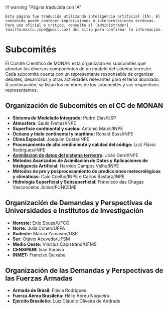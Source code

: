 
!!! warning "Página traducida con IA"

    Esta página fue traducida utilizando inteligencia artificial (IA). El contenido puede contener imprecisiones o interpretaciones erróneas. Para uso oficial o crítico, consulte al [administrador](mailto:mcstu.inpe@gmail.com) del sitio para confirmar la información.


# Subcomités

El Comité Científico de MONAN está organizado en subcomités que abordan los diversos componentes de un modelo del sistema terrestre. Cada subcomité cuenta con un representante responsable de organizar debates, desarrollos y otras actividades relevantes para el tema abordado. A continuación, se listan los nombres de los subcomités y sus respectivos representantes.

## Organización de Subcomités en el CC de MONAN

* **Sistema de Modelado Integrado:** Pedro Dias/USP
* **Atmosfera:** Saulo Freitas/INPE
* **Superficie continental y suelos:** Antonio Manzi/INPE
* **Océano y hielo continental y marítimo:** Ronald Buss/INPE
* **Clima Espacial:** Joaquim Costa/INPE
* **Procesamiento de alto rendimiento y calidad del código:** Luiz Flávio Rodrigues/INPE
* **[Asimilación de datos del sistema terrestre](https://monanadmin.github.io/monan_ad/):** João Gerd/INPE
* **Métodos Avanzados de Asimilación de Datos y Aplicaciones de Inteligencia Artificial:** Haroldo Campos Velho/INPE
* **Métodos de pre y posprocesamiento de predicciones meteorológicas y climáticas:** Caio Coelho/INPE e Carlos Bastarz/INPE
* **Hidrología Superficial y Subsuperficial:** Francisco das Chagas Vasconcelos Júnior/FUNCEME

## Organización de Demandas y Perspectivas de Universidades e Institutos de Investigación

* **Noreste:** Enio Souza/UFCG
* **Norte:** Julia Cohen/UFPA
* **Sudeste:** Márcia Yamasoe/USP
* **Sur:** Otávio Acevedo/UFSM
* **Medio Oeste:** Vinicius Capistrano/UFMS
* **CENSIPAM:** Ivan Saraiva
* **INMET:** Franciso Quixaba

## Organización de las Demandas y Perspectivas de las Fuerzas Armadas

* **Armada de Brasil:** Flávia Rodrigues
* **Fuerza Aérea Brasileña:** Hélio Abreu Nogueira
* **Ejército Brasileño:** Luiz Cláudio Oliveira de Andrade
